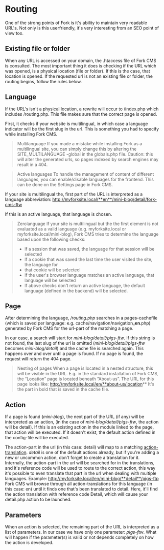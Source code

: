 # Routing

One of the strong points of Fork is it's ability to maintain very readable URL's. Not only is this userfriendly, it's very interesting from an SEO point of view too.


## Existing file or folder

When any URL is accessed on your domain, the .htaccess file of Fork CMS is consulted. The most important thing it does is checking if the URL which was opened, is a physical location (file or folder). If this is the case, that location is opened. If the requested url is not an existing file or folder, the routing begins, follow the rules below.

## Language

If the URL's isn't a physical location, a rewrite will occur to /index.php which includes /routing.php. This file makes sure that the correct page is opened.

First, it checks if your website is multilingual, in which case a language indicator will be the first slug in the url. This is something you had to specify while installing Fork CMS.

> Multilanguage
> If you made a mistake while installing Fork as a multilingual site, you can simply change this by altering the SITE_MULTILANGUAGE -global in the globals.php file.
> Caution: this will alter the generated urls, so pages indexed by search engines may result in a 404.

> Active languages
> To handle the management of content of different languages, you can enable/disable languages for the frontend. This can be done on the Settings page in Fork CMS.

If your site is multilingual the, first part of the URL is interpreted as a language abbreviation: http://myforksite.local/**en**/mini-blog/detail/fork-cms-ftw

If this is an active language, that language is chosen.

> Zerolanguage
> If your site is multilingual but the the first element is not evaluated as a valid language (e.g. myforksite.local or myforksite.local/mini-blog), Fork CMS tries to determine the language based upon the following checks:
> * If a session that was saved, the language for that session will be selected
> * If a cookie that was saved the last time the user visited the site, the language for 
> * that cookie will be selected
> * If the user's browser language matches an active language, that language will be selected
> * If above checks don't return an active language, the default language (defined in the backend) will be selected.


## Page

After determining the language, */routing.php* searches in a pages-cachefile (which is saved per language: e.g. cache/navigation/navigation_**en**.php) generated by Fork CMS for the url-part of the matching a page.

In our case, a search will start for *mini-blog/detail/pigs-ftw*. If this string is not found, the last slug of the url is omitted (*mini-blog/detail/pigs-ftw* becomes *mini-blog/detail*) and the cache file is searched again. This happens over and over until a page is found. If no page is found, the request will return the 404 page.

> Nesting of pages
> When a page is located in a nested structure, this will be visible in the URL. E.g. in the  standard installation of Fork CMS, the “Location” page is located beneath “About-us”. The URL for this page looks like: http://myforksite.local/en/**about-us/location**
> It's the part in bold that is saved in the cache file.

## Action

If a page is found (*mini-blog*), the next part of the URL (if any) will be interpreted as an action, (in the case of *mini-blog/detail/pigs-ftw*, the action will be detail). If this is an existing action in the module linked to the page, that action will be executed. If it doesn't exist, the default action defined in the config-file will be executed.

The action-part in the url (in this case: detail) will map to a matching [action-translation](translations-and-locale). *detail* is one of the default actions already, but if you're adding a new or uncommon action, don't forget to create a translation for it. Internally, the action-part in the url will be searched for in the translations, and it's reference code will be used to route to the correct action, this way it's possible to even translate that part in the url when dealing with multiple languages.
Example: http://myforksite.local/en/mini-blog/**detail**/pigs-ftp
Fork CMS will browse through all action-translations for this language (in this case: en) until it finds one that's been translated to detail. Here, it'll find the action translation with reference code Detail, which will cause your detail.php action to be launched.

## Parameters

When an action is selected, the remaining part of the URL is interpreted as a list of parameters. In our case we have only one parameter: *pigs-ftw*. What will happen if the parameter(s) is valid or not depends completely on how the action is developed.